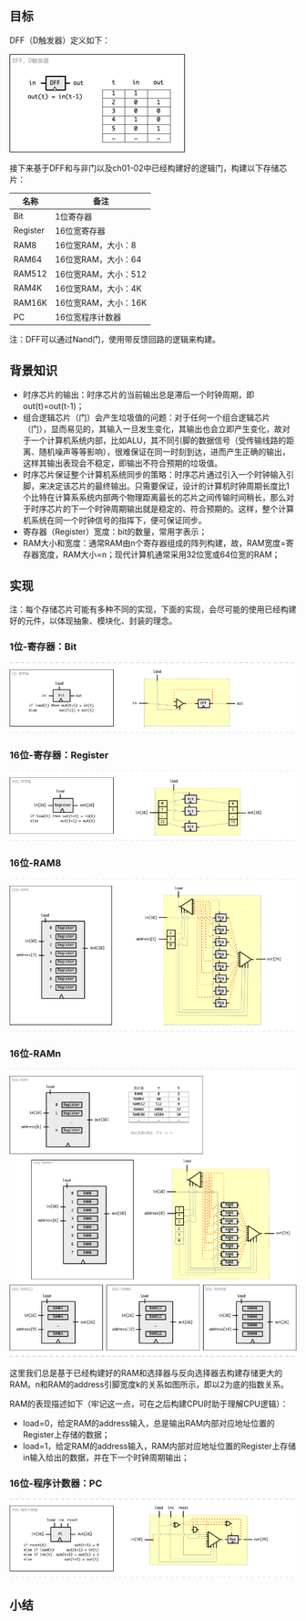 

## 目标

DFF（D触发器）定义如下：

![DFF](/img/ch03_DFF.png)

接下来基于DFF和与非门以及ch01-02中已经构建好的逻辑门，构建以下存储芯片：

| 名称  | 备注 |
| ----- | ----- |
| Bit | 1位寄存器 |
| Register | 16位宽寄存器 |
| RAM8 | 16位宽RAM，大小：8 |
| RAM64 | 16位宽RAM，大小：64 | 
| RAM512 | 16位宽RAM，大小：512 |
| RAM4K | 16位宽RAM，大小：4K |
| RAM16K | 16位宽RAM，大小：16K |
| PC | 16位宽程序计数器 |

注：DFF可以通过Nand门，使用带反馈回路的逻辑来构建。

## 背景知识

+ 时序芯片的输出：时序芯片的当前输出总是滞后一个时钟周期，即out(t)=out(t-1)；
+ 组合逻辑芯片（门）会产生垃圾值的问题：对于任何一个组合逻辑芯片（门），显而易见的，其输入一旦发生变化，其输出也会立即产生变化，故对于一个计算机系统内部，比如ALU，其不同引脚的数据信号（受传输线路的距离、随机噪声等等影响），很难保证在同一时刻到达，进而产生正确的输出，这样其输出表现会不稳定，即输出不符合预期的垃圾值。
+ 时序芯片保证整个计算机系统同步的策略：时序芯片通过引入一个时钟输入引脚，来决定该芯片的最终输出。只需要保证，设计的计算机时钟周期长度比1个比特在计算系系统内部两个物理距离最长的芯片之间传输时间稍长，那么对于时序芯片的下一个时钟周期输出就是稳定的、符合预期的。这样，整个计算机系统在同一个时钟信号的指挥下，便可保证同步。
+ 寄存器（Register）宽度：bit的数量，常用字表示；
+ RAM大小和宽度：通常RAM由n个寄存器组成的阵列构建，故，RAM宽度=寄存器宽度，RAM大小=n；现代计算机通常采用32位宽或64位宽的RAM；


## 实现

注：每个存储芯片可能有多种不同的实现，下面的实现，会尽可能的使用已经构建好的元件，以体现抽象、模块化、封装的理念。

### 1位-寄存器：Bit

![Bit](/img/ch03_Bit.png)

### 16位-寄存器：Register

![Register](/img/ch03_Register.png)

### 16位-RAM8

![RAM8](/img/ch03_RAM8.png)

### 16位-RAMn

![RAMn](/img/ch03_RAMn.png)

这里我们总是基于已经构建好的RAM和选择器与反向选择器去构建存储更大的RAM。n和RAM的address引脚宽度k的关系如图所示，即以2为底的指数关系。

RAM的表现描述如下（牢记这一点，可在之后构建CPU时助于理解CPU逻辑）：
- load=0，给定RAM的address输入，总是输出RAM内部对应地址位置的Register上存储的数据；
- load=1，给定RAM的address输入，RAM内部对应地址位置的Register上存储in输入给出的数据，并在下一个时钟周期输出；

### 16位-程序计数器：PC

![PC](/img/ch03_PC.png)


## 小结
